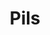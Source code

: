 ---
title: Pils
bjcp_cat: Czech Pale Lager (3 A)
brew_date: August 21, 2022
type: homebrew_recipe
short_description: 
page_url: /recipes/Pils.html
---